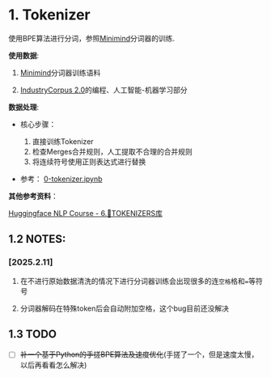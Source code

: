 # 1. Tokenizer

使用BPE算法进行分词，参照[Minimind](https://github.com/jingyaogong/minimind)分词器的训练.

**使用数据**:

1. [Minimind](https://github.com/jingyaogong/minimind)分词器训练语料

2. [IndustryCorpus 2.0](https://data.baai.ac.cn/details/BAAI-IndustryCorpus-v2)的编程、人工智能-机器学习部分

**数据处理**:

- 核心步骤：

    1. 直接训练Tokenizer
    2. 检查Merges合并规则，人工提取不合理的合并规则
    3. 将连续符号使用正则表达式进行替换

- 参考： [0-tokenizer.ipynb](./notebooks/0-tokenizer.ipynb)

**其他参考资料**：

[Huggingface NLP Course - 6.🤗TOKENIZERS库](https://huggingface.co/learn/nlp-course/zh-CN/chapter6/1?fw=pt)

## **1.2 NOTES:**

### [2025.2.11]

1. 在不进行原始数据清洗的情况下进行分词器训练会出现很多的连`空格`格和`=`等符号

2. 分词器解码在特殊token后会自动附加空格，这个bug目前还没解决

## 1.3 TODO

- [ ] ~~补一个基于Python的手搓BPE算法及速度优化~~(手搓了一个，但是速度太慢，以后再看看怎么解决)

